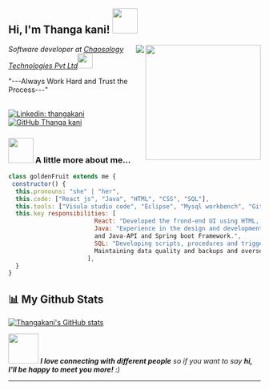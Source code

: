 <h2> Hi, I'm Thanga kani! <img src="https://media.giphy.com/media/mGcNjsfWAjY5AEZNw6/giphy.gif" width="50"></h2>
<img align='right' src="https://media.giphy.com/media/ieyl9zmCjO4b4t6qoY/giphy.gif" width="230"> <img align="right" src="https://komarev.com/ghpvc/?username=thanga-kani&style=flat-square&color=blueviolet">
<p><em>Software developer at <a href="http://www.unb.br">Chaosology Technologies Pvt Ltd</a><img src="https://media.giphy.com/media/fYSnHlufseco8Fh93Z/giphy.gif" width="30">
</em></p>
"---Always Work Hard and Trust the Process---"<br><br>

<!-- [![Twitter: ThaiiBraga](https://img.shields.io/twitter/follow/ThaiiBraga?style=social)](https://twitter.com/ThaiiBraga) -->
[![Linkedin: thangakani](https://img.shields.io/badge/-thangakani-blue?style=flat-square&logo=Linkedin&logoColor=white&link=https://www.linkedin.com/in/thangakani/)](https://www.linkedin.com/in/thanga-kani-4781241b4/)
[![GitHub Thanga kani](https://img.shields.io/github/followers/thanga-kani?label=follow&style=social)](https://github.com/Thanga-kani/Thanga-kani/)


### <img src="https://media.giphy.com/media/VgCDAzcKvsR6OM0uWg/giphy.gif" width="50"> A little more about me...  

```javascript
class goldenFruit extends me {
 constructor() {
  this.pronouns: "she" | "her",
  this.code: ["React js", "Java", "HTML", "CSS", "SQL"],
  this.tools: ["Visula studio code", "Eclipse", "Mysql workbench", "Git hub", "Postman" ],
  this.key responsibilities: [
                        React: "Developed the frond-end UI using HTML, JavaScript, CSS, and React",
                        Java: "Experience in the design and development of web-based server-side applications using Java Servlets, JDBC, 
                        and Java-API and Spring boot Framework.",
                        SQL: "Developing scripts, procedures and triggers for application development,
                        Maintaining data quality and backups and overseeing database security"
                      ],
  }
}
```

## 📊 My Github Stats

  [![Thangakani's GitHub stats](https://github-readme-stats.vercel.app/api?username=thanga-kani&hide=prs&count_private=true&show_icons=true&theme=radical)](https://github.com/thanga-kani/github-readme-stats)
  
<!--   ## ✨ Top Languages Card

[![Top Langs](https://github-readme-stats.vercel.app/api/top-langs/?username=mittalsam98&layout=compact)](https://github.com/anuraghazra/github-readme-stats) -->
  
<img src="https://media.giphy.com/media/LnQjpWaON8nhr21vNW/giphy.gif" width="60"> <em><b>I love connecting with different people</b> so if you want to say <b>hi, I'll be happy to meet you more!</b> :)</em>

---
